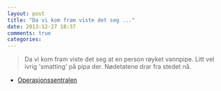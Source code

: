 ```yaml
---
layout: post
title: "Da vi kom fram viste det seg ..."
date: 2013-12-27 18:37
comments: true
categories: 
---
```


> Da vi kom fram viste det seg at en person røyket vannpipe. Litt vel ivrig 'smatting' på pipa der. Nødetatene drar fra stedet nå.
- [Operasjonssentralen](https://twitter.com/oslopolitiops/status/416759881186541568)
